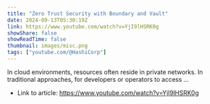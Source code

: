 ```yaml
---
title: "Zero Trust Security with Boundary and Vault"
date: 2024-09-13T05:30:19Z
link: https://www.youtube.com/watch?v=YjI9lHSRK0g
showShare: false
showReadTime: false
thumbnail: images/misc.png
tags: ["youtube.com/@HashiCorp"]
---
```

In cloud environments, resources often reside in private networks. In traditional approaches, for developers or operators to access ...

- Link to article: https://www.youtube.com/watch?v=YjI9lHSRK0g